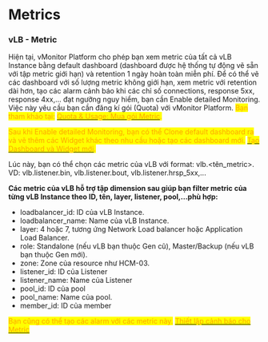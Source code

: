 # Metrics

### **vLB - Metric** <a href="#metrics-vlb-metric" id="metrics-vlb-metric"></a>

Hiện tại, vMonitor Platform cho phép bạn xem metric của tất cả vLB Instance bằng default dashboard (dashboard được hệ thống tự động vẽ sẵn với tập metric giới hạn) và retention 1 ngày hoàn toàn miễn phí. Để có thể vẽ các dashboard với số lượng metric không giới hạn, xem metric với retention dài hơn, tạo các alarm cảnh báo khi các chỉ số connections, response 5xx, response 4xx,... đạt ngưỡng nguy hiểm, bạn cần Enable detailed Monitoring. Việc này yêu cầu bạn cần đăng kí gói (Quota) với vMonitor Platform. <mark style="color:orange;">Bạn tham khảo tại:</mark> [<mark style="color:orange;">Quota & Usage: Mua gói Metric</mark>](https://docs.vngcloud.vn/pages/viewpage.action?pageId=31555658)<mark style="color:orange;">.</mark>

<mark style="color:orange;">Sau khi Enable detailed Monitoring, bạn có thể Clone default dashboard ra và vẽ thêm các Widget khác theo nhu cầu hoặc tạo các dashboard mới.</mark> [<mark style="color:orange;">Tạo Dashboard và Widget mới</mark>](https://docs.vngcloud.vn/pages/viewpage.action?pageId=31555811)<mark style="color:orange;">.</mark>

Lúc này, bạn có thể chọn các metric của vLB với format: vlb.\<tên\_metric>. VD: vlb.listener.bin, vlb.listener.bout, vlb.listener.hrsp\_5xx,...

**Các metric của vLB hỗ trợ tập dimension sau giúp bạn filter metric của từng vLB Instance theo ID, tên, layer, listener, pool,...phù hợp:**

* loadbalancer\_id: ID của vLB Instance.
* loadbalancer\_name: Name của vLB Instance.
* layer: 4 hoặc 7, tương ứng Network Load balancer hoặc Application Load Balancer.
* role: Standalone (nếu vLB bạn thuộc Gen cũ), Master/Backup (nếu vLB bạn thuộc Gen mới).
* zone: Zone của resource như HCM-03.
* listener\_id: ID của Listener
* listener\_name: Name của Listener
* pool\_id: ID của pool
* pool\_name: Name của pool.
* member\_id: ID của member

<mark style="color:orange;">Bạn cũng có thể tạo các alarm với các metric này.</mark> [<mark style="color:orange;">Thiết lập cảnh báo cho Metric</mark>](https://docs.vngcloud.vn/pages/viewpage.action?pageId=31555671)

